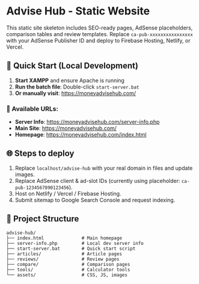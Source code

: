 # Advise Hub - Static Website

This static site skeleton includes SEO-ready pages, AdSense placeholders, comparison tables and review templates. Replace `ca-pub-xxxxxxxxxxxxxxxx` with your AdSense Publisher ID and deploy to Firebase Hosting, Netlify, or Vercel.

## 🚀 Quick Start (Local Development)

1. **Start XAMPP** and ensure Apache is running
2. **Run the batch file**: Double-click `start-server.bat`
3. **Or manually visit**: https://moneyadvisehub.com/

### 📄 Available URLs:
- **Server Info**: https://moneyadvisehub.com/server-info.php
- **Main Site**: https://moneyadvisehub.com/
- **Homepage**: https://moneyadvisehub.com/index.html

## 🌐 Steps to deploy
1. Replace `localhost/advise-hub` with your real domain in files and update images.
2. Replace AdSense client & ad-slot IDs (currently using placeholder: `ca-pub-1234567890123456`).
3. Host on Netlify / Vercel / Firebase Hosting.
4. Submit sitemap to Google Search Console and request indexing.

## 📁 Project Structure
```
advise-hub/
├── index.html              # Main homepage
├── server-info.php         # Local dev server info
├── start-server.bat        # Quick start script
├── articles/               # Article pages
├── reviews/                # Review pages  
├── compare/                # Comparison pages
├── tools/                  # Calculator tools
└── assets/                 # CSS, JS, images
```